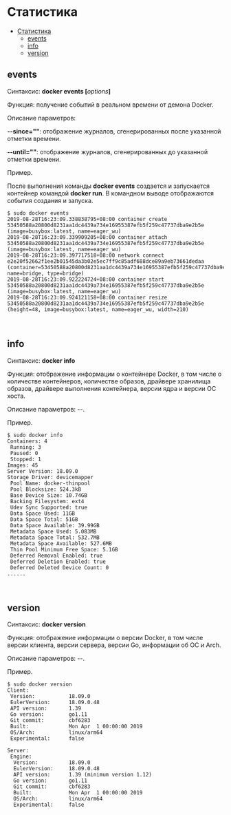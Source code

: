# Статистика

- [Статистика](#statistics)
  - [events](#events)
  - [info](#info)
  - [version](#version)

## events

Синтаксис: **docker events \[**_options_**]**

Функция: получение событий в реальном времени от демона Docker.

Описание параметров:

**--since=""**: отображение журналов, сгенерированных после указанной отметки времени.

**--until=""**: отображение журналов, сгенерированных до указанной отметки времени.

Пример.

После выполнения команды **docker events** создается и запускается контейнер командой **docker run**. В командном выводе отображаются события создания и запуска.

```
$ sudo docker events
2019-08-28T16:23:09.338838795+08:00 container create 53450588a20800d8231aa1dc4439a734e16955387efb5f259c47737dba9e2b5e (image=busybox:latest, name=eager_wu)
2019-08-28T16:23:09.339909205+08:00 container attach 53450588a20800d8231aa1dc4439a734e16955387efb5f259c47737dba9e2b5e (image=busybox:latest, name=eager_wu)
2019-08-28T16:23:09.397717518+08:00 network connect e2e20f52662f1ee2b01545da3b02e5ec7ff9c85adf688dce89a9eb73661dedaa (container=53450588a20800d8231aa1dc4439a734e16955387efb5f259c47737dba9e2b5e, name=bridge, type=bridge)
2019-08-28T16:23:09.922224724+08:00 container start 53450588a20800d8231aa1dc4439a734e16955387efb5f259c47737dba9e2b5e (image=busybox:latest, name=eager_wu)
2019-08-28T16:23:09.924121158+08:00 container resize 53450588a20800d8231aa1dc4439a734e16955387efb5f259c47737dba9e2b5e (height=48, image=busybox:latest, name=eager_wu, width=210)
```

  

## info

Синтаксис: **docker info**

Функция: отображение информации о контейнере Docker, в том числе о количестве контейнеров, количестве образов, драйвере хранилища образов, драйвере выполнения контейнера, версии ядра и версии ОС хоста.

Описание параметров: --.

Пример.

```
$ sudo docker info
Containers: 4
 Running: 3
 Paused: 0
 Stopped: 1
Images: 45
Server Version: 18.09.0
Storage Driver: devicemapper
 Pool Name: docker-thinpool
 Pool Blocksize: 524.3kB
 Base Device Size: 10.74GB
 Backing Filesystem: ext4
 Udev Sync Supported: true
 Data Space Used: 11GB
 Data Space Total: 51GB
 Data Space Available: 39.99GB
 Metadata Space Used: 5.083MB
 Metadata Space Total: 532.7MB
 Metadata Space Available: 527.6MB
 Thin Pool Minimum Free Space: 5.1GB
 Deferred Removal Enabled: true
 Deferred Deletion Enabled: true
 Deferred Deleted Device Count: 0
......
```

  

## version

Синтаксис: **docker version**

Функция: отображение информации о версии Docker, в том числе версии клиента, версии сервера, версии Go, информации об ОС и Arch.

Описание параметров: --.

Пример.

```
$ sudo docker version
Client:
 Version:           18.09.0
 EulerVersion:      18.09.0.48
 API version:       1.39
 Go version:        go1.11
 Git commit:        cbf6283
 Built:             Mon Apr  1 00:00:00 2019
 OS/Arch:           linux/arm64
 Experimental:      false

Server:
 Engine:
  Version:          18.09.0
  EulerVersion:     18.09.0.48
  API version:      1.39 (minimum version 1.12)
  Go version:       go1.11
  Git commit:       cbf6283
  Built:            Mon Apr  1 00:00:00 2019
  OS/Arch:          linux/arm64
  Experimental:     false
```

  